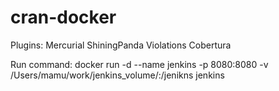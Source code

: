 # cran-docker

Plugins:
Mercurial
ShiningPanda
Violations
Cobertura

Run command:
docker run -d --name jenkins -p 8080:8080 -v /Users/mamu/work/jenkins_volume/:/jenikns jenkins
